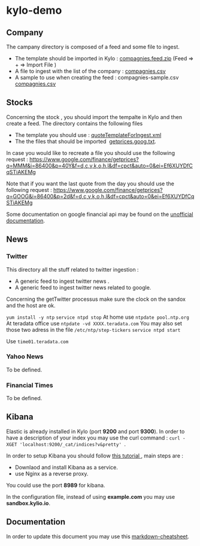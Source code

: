 # kylo-demo

## Company

The campany directory is composed of a feed and some file to ingest. 
* The template should be imported in Kylo : [compagnies.feed.zip](stocks/compagnies/feed/compagnies.feed.zip ) (Feed => + => Import File ) 
* A file to ingest with the list of the company : [compagnies.csv](stocks/compagnies/input/compagnies.csv )
* A sample to use when creating the feed : compagnies-sample.csv  [compagnies.csv](stocks/compagnies/input/compagnies-sample.csv) 


## Stocks
Concerning the stock , you should import the tempalte in Kylo and then create a feed. The directory contains the following files 
* The template you should use : [quoteTemplateForIngest.xml](stocks/quotes/quoteTemplateForIngest.xml )
* The the files that should be imported  [getprices.goog.txt](stocks/quotes/input/02_fileToIngest/getprices.goog.txt ).

In case you would like to recreate a file you should use the following request : 
https://www.google.com/finance/getprices?q=MMM&i=86400&p=40Y&f=d,c,v,k,o,h,l&df=cpct&auto=0&ei=Ef6XUYDfCqSTiAKEMg

Note that if you want the last quote from the day you should use the following request : 
https://www.google.com/finance/getprices?q=GOOG&i=86400&p=2d&f=d,c,v,k,o,h,l&df=cpct&auto=0&ei=Ef6XUYDfCqSTiAKEMg

Some documentation on google financial api may be found on the [unofficial documentation](http://www.networkerror.org/component/content/article/1-technical-wootness/44-googles-undocumented-finance-api.html).

## News 

### Twitter

This directory all the stuff related to twitter ingestion :
* A generic feed to ingest twitter news .  
* A generic feed to ingest twitter news related to google. 

Concerning the getTwitter processus make sure the clock on the sandox and the host are ok. 

`yum install -y ntp`
`service ntpd stop`
At home use `ntpdate pool.ntp.org` 
At teradata office use `ntpdate -vd XXXX.teradata.com`
You may also set those two adress in the file `/etc/ntp/step-tickers`
`service ntpd start`

Use `time01.teradata.com`



### Yahoo News 
To be defined.

### Financial Times 
To be defined.


## Kibana 

Elastic is already installed in Kylo (port __9200__ and port __9300__).
In order to have a description of your index you may use the curl command : `curl -XGET 'localhost:9200/_cat/indices?v&pretty' `.


In order to setup Kibana you should follow [this tutorial ](https://www.digitalocean.com/community/tutorials/how-to-install-elasticsearch-logstash-and-kibana-elk-stack-on-centos-7), main steps are : 
* Downlaod and install Kibana as a service.
* use Nginx as a reverse proxy. 

You could use the port __8989__ for kibana. 

In the configuration file, instead of using __example.com__  you may use __sandbox.kylio.io__.






## Documentation 

In order to update this document you may use this [markdown-cheatsheet](https://github.com/tchapi/markdown-cheatsheet/blob/master/README.md).
